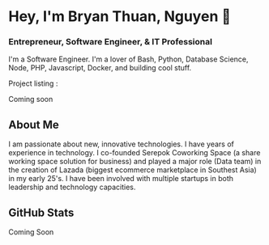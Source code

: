 # Hey, I'm Bryan Thuan, Nguyen 👋

### Entrepreneur, Software Engineer, & IT Professional

I'm a Software Engineer. I'm a lover of Bash, Python, Database Science, Node, PHP, Javascript, Docker, and building cool stuff.

Project listing :

Coming soon

## About Me

I am passionate about new, innovative technologies. I have years of experience in technology. I co-founded Serepok Coworking Space (a share working space solution for business) and played a major role (Data team) in the creation of Lazada (biggest ecommerce marketplace in Southest Asia) in my early 25's. I have been involved with multiple startups in both leadership and technology capacities.

## GitHub Stats

Coming Soon
